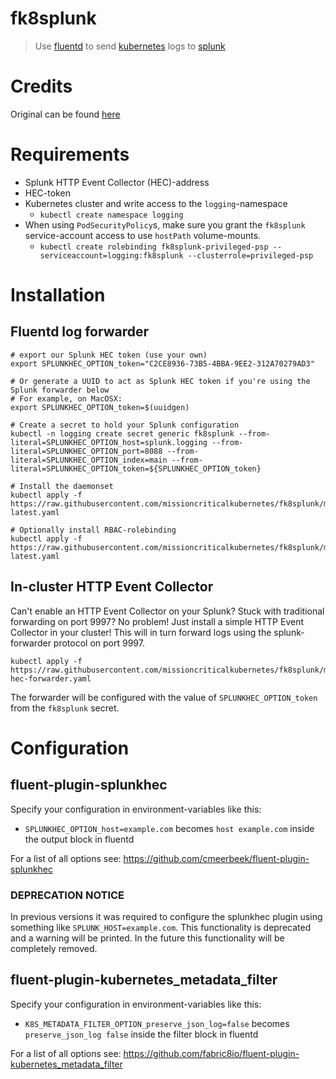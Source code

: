 # fk8splunk

> Use [fluentd](https://github.com/fluent/fluentd) to send [kubernetes](https://github.com/kubernetes/kubernetes) logs to [splunk](https://github.com/splunk)

# Credits

Original can be found [here](https://github.com/ziyasal/k8splunk)

# Requirements

* Splunk HTTP Event Collector (HEC)-address
* HEC-token
* Kubernetes cluster and write access to the `logging`-namespace
  * `kubectl create namespace logging`
* When using `PodSecurityPolicy`s, make sure you grant the `fk8splunk` service-account access to use `hostPath` volume-mounts.
  * `kubectl create rolebinding fk8splunk-privileged-psp --serviceaccount=logging:fk8splunk --clusterrole=privileged-psp`

# Installation

## Fluentd log forwarder
```
# export our Splunk HEC token (use your own)
export SPLUNKHEC_OPTION_token="C2CE8936-73B5-4BBA-9EE2-312A70279AD3"

# Or generate a UUID to act as Splunk HEC token if you're using the Splunk forwarder below
# For example, on MacOSX:
export SPLUNKHEC_OPTION_token=$(uuidgen)

# Create a secret to hold your Splunk configuration
kubectl -n logging create secret generic fk8splunk --from-literal=SPLUNKHEC_OPTION_host=splunk.logging --from-literal=SPLUNKHEC_OPTION_port=8088 --from-literal=SPLUNKHEC_OPTION_index=main --from-literal=SPLUNKHEC_OPTION_token=${SPLUNKHEC_OPTION_token}

# Install the daemonset
kubectl apply -f https://raw.githubusercontent.com/missioncriticalkubernetes/fk8splunk/master/kubernetes/install-latest.yaml

# Optionally install RBAC-rolebinding
kubectl apply -f https://raw.githubusercontent.com/missioncriticalkubernetes/fk8splunk/master/kubernetes/rbac-latest.yaml
```

## In-cluster HTTP Event Collector

Can't enable an HTTP Event Collector on your Splunk? Stuck with traditional forwarding on port 9997? No problem! Just install a simple HTTP Event Collector in your cluster! This will in turn forward logs using the splunk-forwarder protocol on port 9997.

```
kubectl apply -f https://raw.githubusercontent.com/missioncriticalkubernetes/fk8splunk/master/kubernetes/splunk-hec-forwarder.yaml
```

The forwarder will be configured with the value of `SPLUNKHEC_OPTION_token` from the `fk8splunk` secret.

# Configuration

## fluent-plugin-splunkhec

Specify your configuration in environment-variables like this:
  * `SPLUNKHEC_OPTION_host=example.com` becomes `host example.com` inside the output block in fluentd

For a list of all options see: https://github.com/cmeerbeek/fluent-plugin-splunkhec

### DEPRECATION NOTICE

In previous versions it was required to configure the splunkhec plugin using something like `SPLUNK_HOST=example.com`. This functionality is deprecated and a warning will be printed. In the future this functionality will be completely removed.

## fluent-plugin-kubernetes_metadata_filter

Specify your configuration in environment-variables like this:
  * `K8S_METADATA_FILTER_OPTION_preserve_json_log=false` becomes `preserve_json_log false` inside the filter block in fluentd

For a list of all options see: https://github.com/fabric8io/fluent-plugin-kubernetes_metadata_filter
